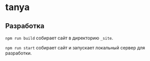# tanya

## Разработка

`npm run build` собирает сайт в директорию `_site`.

`npm run start` собирает сайт и запускает локальный сервер для разработки.
